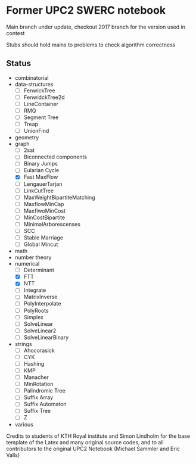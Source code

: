 # Former UPC2 SWERC notebook
Main branch under update, checkout 2017 branch for the version used in contest

Stubs should hold mains to problems to check algorithm correctness

## Status
- combinatorial
- data-structures
  - [ ] FenwickTree
  - [ ] FenwidckTree2d
  - [ ] LineContainer
  - [ ] RMQ
  - [ ] Segment Tree
  - [ ] Treap
  - [ ] UnionFind
- geometry
- graph
  - [ ] 2sat
  - [ ] Biconnected components
  - [ ] Binary Jumps
  - [ ] Eularian Cycle
  - [x] Fast MaxFlow
  - [ ] LengauerTarjan
  - [ ] LinkCutTree
  - [ ] MaxWeightBipartiteMatching
  - [ ] MaxflowMinCap
  - [ ] MaxflwoMinCost
  - [ ] MinCostBipartite
  - [ ] MinimalArborescenses
  - [ ] SCC
  - [ ] Stable Marriage
  - [ ] Global Mincut
- math
- number theory
- numerical
  - [ ] Determinant
  - [x] FTT
  - [x] NTT
  - [ ] Integrate
  - [ ] MatrixInverse
  - [ ] PolyInterpolate
  - [ ] PolyRoots
  - [ ] Simplex
  - [ ] SolveLinear
  - [ ] SolveLinear2
  - [ ] SolveLinearBinary
- strings
  - [ ] Ahocorasick
  - [ ] CYK
  - [ ] Hashing
  - [ ] KMP
  - [ ] Manacher
  - [ ] MinRotation
  - [ ] Palindromic Tree
  - [ ] Suffix Array
  - [ ] Suffix Automaton
  - [ ] Suffix Tree
  - [ ] Z
- various

Credits to students of KTH Royal institute and Simon Lindholm for the base template of the Latex and many original source codes, and to all contributors to the original UPC2 Notebook (Michael Sammler and Eric Valls)
